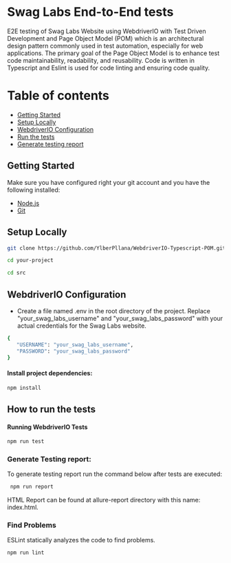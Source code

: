 # Swag Labs End-to-End tests
E2E testing of Swag Labs Website using WebdriverIO with Test Driven Development and Page Object Model (POM) which is an architectural design pattern commonly used in test automation, especially for web applications. The primary goal of the Page Object Model is to enhance test code maintainability, readability, and reusability. Code is written in Typescript and Eslint is used for code linting and ensuring code quality.

# Table of contents

* [Getting Started](#get-started)
* [Setup Locally](#setup-locally)
* [WebdriverIO Configuration](#webdriverio-configuration)
* [Run the tests](#run-the-tests)
* [Generate testing report](#generate-testing-report)

## Getting Started
Make sure you have configured right your git account and you have the following installed:

- [Node.js](https://nodejs.org/)
- [Git](https://git-scm.com/)

## Setup Locally
 ```bash
 git clone https://github.com/YlberPllana/WebdriverIO-Typescript-POM.git
 ```
 ```bash
 cd your-project
 ```
 ```bash
 cd src
 ```
## WebdriverIO Configuration
* Create a file named .env in the root directory of the project. Replace "your_swag_labs_username" and "your_swag_labs_password" with your actual credentials for the Swag Labs website.
 ```bash
{
    "USERNAME": "your_swag_labs_username",
    "PASSWORD": "your_swag_labs_password"
}
 ```

#### Install project dependencies:
 ```bash
 npm install
 ```
## How to run the tests
#### Running WebdriverIO Tests
 ```bash
 npm run test
 ```

### Generate Testing report:

To generate testing report run the command below after tests are executed:
```bash
 npm run report
 ```
HTML Report can be found at allure-report directory with this name: index.html.

### Find Problems

ESLint statically analyzes the code to find problems.

```bash
npm run lint
```
